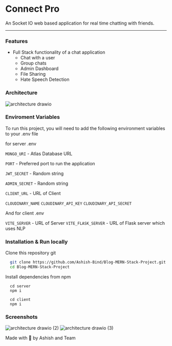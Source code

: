 # Connect Pro

An Socket IO web based application for real time chatting with friends.

___

### Features

- Full Stack functionality of a chat application
  - Chat with a user
  - Group chats
  - Admin Dashboard
  - File Sharing
  - Hate Speech Detection

### Architecture

![architecture drawio](https://github.com/user-attachments/assets/7bb72c8a-da15-47c6-92ff-27635359fef4)

### Enviroment Variables
To run this project, you will need to add the following environment variables to your .env file

for server .env

`MONGO_URI` - Atlas Database URL

`PORT` - Preferred port to run the application

`JWT_SECRET` - Random string

`ADMIN_SECRET` - Random string

`CLIENT_URL` - URL of Client

`CLOUDINARY_NAME`
`CLOUDINARY_API_KEY` 
`CLOUDINARY_API_SECRET` 

And for client .env

`VITE_SERVER` - URL of Server
`VITE_FLASK_SERVER` - URL of Flask server which uses NLP

### Installation & Run locally

Clone this repository git

```bash
  git clone https://github.com/Ashish-Bind/Blog-MERN-Stack-Project.git
  cd Blog-MERN-Stack-Project
```

Install dependencies from npm

```
  cd server
  npm i
```

```
  cd client
  npm i
```
### Screenshots
![architecture drawio (2)](https://github.com/user-attachments/assets/f70fa334-6985-4cbe-9a80-039fa223611c)
![architecture drawio (3)](https://github.com/user-attachments/assets/216c2e85-5062-4574-b28e-17cf9e5bb190)

Made with 💖 by Ashish and Team
